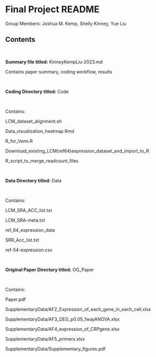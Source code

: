 # Final Project README

Group Members: Joshua M. Kemp, Shelly Kinney, Yue Liu

## Contents

&nbsp;

**Summary file titled:** KinneyKempLiu-2023.md
&nbsp;

   Contains paper summary, coding workflow, results

&nbsp;

**Coding Directory titled:** Code

&nbsp;

   Contains:
   
   
   LCM_dataset_alignment.sh
   
   Data_visualization_heatmap.Rmd
   
   R_for_Venn.R
   
   Download_existing_LCM(ref64)expression_dataset_and_import_to_R
   
   R_script_to_merge_readcount_files
   
      
&nbsp;

**Data Directory titled:** Data

&nbsp;

   Contains:
   
   LCM_SRA_ACC_list.txt
      
   LCM_SRA-meta.txt
      
   ref_64_expression_data
      
   SRR_Acc_list.txt
   
   ref-54-expression.csv
      
      
&nbsp;

**Original Paper Directory titled:** OG_Paper

&nbsp;

   Contains: 

   Paper.pdf
      
   SupplementaryData/AF2_Expression_of_each_gene_in_each_cell.xlsx
      
   SupplementaryData/AF3_DEG_p0.05_1wayANOVA.xlsx
      
   SupplementaryData/AF4_expression_of_CRPgene.xlsx
      
   SupplementaryData/AF5_primers.xlsx
      
   SupplementaryData/Supplementary_figures.pdf


